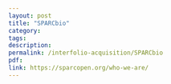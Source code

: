 ```yaml
---
layout: post 
title: "SPARCbio" 
category: 
tags: 
description: 
permalink: /interfolio-acquisition/SPARCbio
pdf:
link: https://sparcopen.org/who-we-are/
---
```



